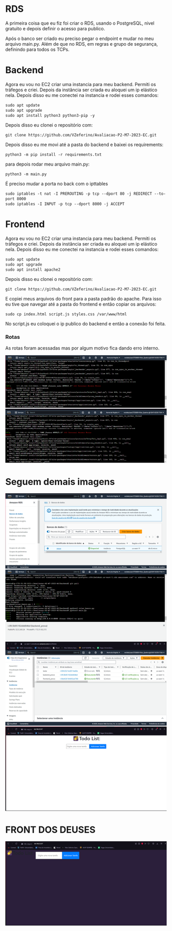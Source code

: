# RDS

A primeira coisa que eu fiz foi criar o RDS, usando o PostgreSQL, nivel gratuito e depois definir o acesso para publico.

Após o banco ser criado eu preciso pegar o endpoint e mudar no meu arquivo main.py. Além de que no RDS, em regras e grupo de segurança, definindo para todos os TCPs.

# Backend

Agora eu vou no EC2 criar uma instancia para meu backend. Permiti os tráfegos e criei. Depois da instância ser criada eu aloquei um ip elástico nela. Depois disso eu me conectei na instancia e rodei esses comandos:

```
sudo apt update
sudo apt upgrade
sudo apt install python3 python3-pip -y
```

Depois disso eu clonei o repositório com:

```
git clone https://github.com/VZeferino/Avaliacao-P2-M7-2023-EC.git
```

Depois disso eu me movi até a pasta do backend e baixei os requirements:

```
python3 -m pip install -r requirements.txt
```

para depois rodar meu arquivo main.py:

```
python3 -m main.py
```

É preciso mudar a porta no back com o ipttables

```
sudo iptables -t nat -I PREROUTING -p tcp --dport 80 -j REDIRECT --to-port 8000
sudo iptables -I INPUT -p tcp --dport 8000 -j ACCEPT
```

# Frontend

Agora eu vou no EC2 criar uma instancia para meu backend. Permiti os tráfegos e criei. Depois da instância ser criada eu aloquei um ip elástico nela. Depois disso eu me conectei na instancia e rodei esses comandos:

```
sudo apt update
sudo apt upgrade
sudo apt install apache2
```

Depois disso eu clonei o repositório com:

```
git clone https://github.com/VZeferino/Avaliacao-P2-M7-2023-EC.git
```

E copiei meus arquivos do front para a pasta padrão do apache. Para isso eu tive que navegar até a pasta do frontend e então copiar os arquivos:

```
sudo cp index.html script.js styles.css /var/www/html
```

No script.js eu coloquei o ip publico do backend e então a conexão foi feita.


### Rotas

As rotas foram acessadas mas por algum motivo fica dando erro interno.

<img src="/media/post rota.png">
<img src="/media/get rotas.png">

# Seguem demais imagens 
<img src="/media/RDS.png">
<img src="/media/criação do banco e back rodando.png">
<img src="/media/ec2 rodando.png">
<img src="/media/front apache.png">

# FRONT DOS DEUSES
<img src="/media/css.png">
